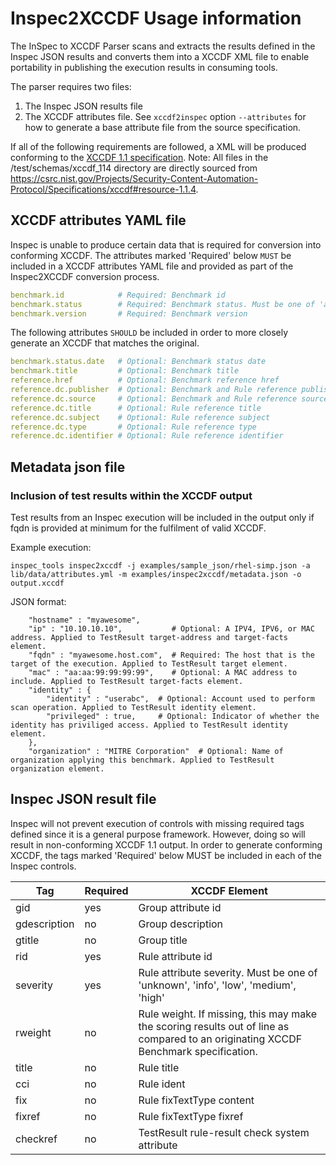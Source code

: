 # Inspec2XCCDF Usage information

The InSpec to XCCDF Parser scans and extracts the results defined in the Inspec JSON results and converts them into a
XCCDF XML file to enable portability in publishing the execution results in consuming tools.

The parser requires two files:

1. The Inspec JSON results file
1. The XCCDF attributes file. See `xccdf2inspec` option `--attributes` for how to generate a base attribute file from the source specification.

If all of the following requirements are followed, a XML will be produced conforming to the [XCCDF 1.1 specification](https://csrc.nist.gov/publications/detail/nistir/7275/rev-3/final).
Note: All files in the /test/schemas/xccdf_114 directory are directly sourced from <https://csrc.nist.gov/Projects/Security-Content-Automation-Protocol/Specifications/xccdf#resource-1.1.4>.

## XCCDF attributes YAML file

Inspec is unable to produce certain data that is required for conversion into conforming XCCDF. The attributes marked 'Required'
below `MUST` be included in a XCCDF attributes YAML file and provided as part of the Inspec2XCCDF conversion process.

```yaml
benchmark.id            # Required: Benchmark id
benchmark.status        # Required: Benchmark status. Must be one of 'accepted', 'deprecated', 'draft', 'incomplete', 'interim'
benchmark.version       # Required: Benchmark version
```

The following attributes `SHOULD` be included in order to more closely generate an XCCDF that matches the original.

```yaml
benchmark.status.date   # Optional: Benchmark status date
benchmark.title         # Optional: Benchmark title
reference.href          # Optional: Benchmark reference href
reference.dc.publisher  # Optional: Benchmark and Rule reference publisher
reference.dc.source     # Optional: Benchmark and Rule reference source
reference.dc.title      # Optional: Rule reference title
reference.dc.subject    # Optional: Rule reference subject
reference.dc.type       # Optional: Rule reference type
reference.dc.identifier # Optional: Rule reference identifier
```

## Metadata json file

### Inclusion of test results within the XCCDF output

Test results from an Inspec execution will be included in the output only if fqdn is provided at minimum for the fulfilment
of valid XCCDF.

Example execution: 

```
inspec_tools inspec2xccdf -j examples/sample_json/rhel-simp.json -a lib/data/attributes.yml -m examples/inspec2xccdf/metadata.json -o output.xccdf
```

JSON format:

```text
	"hostname" : "myawesome",
	"ip" : "10.10.10.10",           # Optional: A IPV4, IPV6, or MAC address. Applied to TestResult target-address and target-facts element.
	"fqdn" : "myawesome.host.com",  # Required: The host that is the target of the execution. Applied to TestResult target element.
	"mac" : "aa:aa:99:99:99:99",    # Optional: A MAC address to include. Applied to TestResult target-facts element.
	"identity" : {
		"identity" : "userabc",  # Optional: Account used to perform scan operation. Applied to TestResult identity element.
		"privileged" : true,     # Optional: Indicator of whether the identity has priviliged access. Applied to TestResult identity element.
	},
	"organization" : "MITRE Corporation"  # Optional: Name of organization applying this benchmark. Applied to TestResult organization element.
```

## Inspec JSON result file

Inspec will not prevent execution of controls with missing required tags defined since it is a general purpose framework.
However, doing so will result in non-conforming XCCDF 1.1 output. In order to generate conforming XCCDF, the tags marked
'Required' below MUST be included in each of the Inspec controls.

| Tag | Required | XCCDF Element |
| --- | --- | --- |
| gid | yes | Group attribute id |
| gdescription | no | Group description |
| gtitle | no | Group title |
| rid | yes | Rule attribute id |
| severity | yes | Rule attribute severity. Must be one of 'unknown', 'info', 'low', 'medium', 'high' |
| rweight | no | Rule weight. If missing, this may make the scoring results out of line as compared to an originating XCCDF Benchmark specification. |
| title | no | Rule title |
| cci | no | Rule ident |
| fix | no | Rule fixTextType content |
| fixref | no | Rule fixTextType fixref |
| checkref | no | TestResult rule-result check system attribute |

